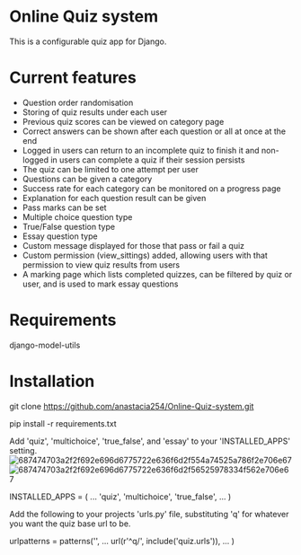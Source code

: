# Online Quiz system
This is a configurable quiz app for Django.

# Current features
- Question order randomisation
- Storing of quiz results under each user
- Previous quiz scores can be viewed on category page
- Correct answers can be shown after each question or all at once at the end
- Logged in users can return to an incomplete quiz to finish it and non-logged in users can complete a quiz if their session persists
- The quiz can be limited to one attempt per user
- Questions can be given a category
- Success rate for each category can be monitored on a progress page
- Explanation for each question result can be given
- Pass marks can be set
- Multiple choice question type
- True/False question type
- Essay question type
- Custom message displayed for those that pass or fail a quiz
- Custom permission (view_sittings) added, allowing users with that permission to view quiz results from users
- A marking page which lists completed quizzes, can be filtered by quiz or user, and is used to mark essay questions
#  Requirements
django-model-utils

#  Installation
git clone https://github.com/anastacia254/Online-Quiz-system.git

pip install -r requirements.txt

Add 'quiz', 'multichoice', 'true_false', and 'essay' to your 'INSTALLED_APPS' setting.
![687474703a2f2f692e696d6775722e636f6d2f554a74525a786f2e706e67](https://github.com/user-attachments/assets/b8af56b3-93ab-4f83-9c31-f2738f119241)
![687474703a2f2f692e696d6775722e636f6d2f56525978334f562e706e67](https://github.com/user-attachments/assets/b7d1179d-279e-469e-9a90-ce4b12e284f7)

INSTALLED_APPS = (
... 'quiz', 'multichoice', 'true_false', ...
)

Add the following to your projects 'urls.py' file, substituting 'q' for whatever you want the quiz base url to be.

urlpatterns = patterns('',
... url(r'^q/', include('quiz.urls')), ...
)

